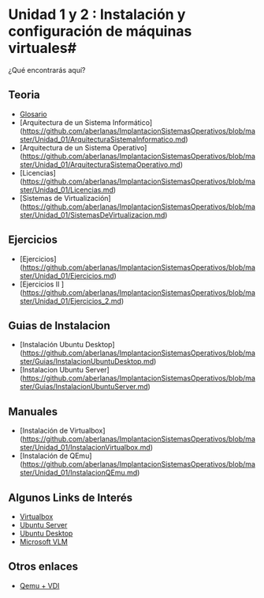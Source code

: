 # Unidad 1 y 2 : Instalación y configuración de máquinas virtuales#

¿Qué encontrarás aquí?

## Teoria

* [Glosario](https://github.com/aberlanas/ImplantacionSistemasOperativos/blob/master/Unidad_01/Glosario.md)
* [Arquitectura de un Sistema Informático] (https://github.com/aberlanas/ImplantacionSistemasOperativos/blob/master/Unidad_01/ArquitecturaSistemaInformatico.md)
* [Arquitectura de un Sistema Operativo] (https://github.com/aberlanas/ImplantacionSistemasOperativos/blob/master/Unidad_01/ArquitecturaSistemaOperativo.md)
* [Licencias] (https://github.com/aberlanas/ImplantacionSistemasOperativos/blob/master/Unidad_01/Licencias.md)
* [Sistemas de Virtualización] (https://github.com/aberlanas/ImplantacionSistemasOperativos/blob/master/Unidad_01/SistemasDeVirtualizacion.md)

## Ejercicios

* [Ejercicios] (https://github.com/aberlanas/ImplantacionSistemasOperativos/blob/master/Unidad_01/Ejercicios.md)
* [Ejercicios II ] (https://github.com/aberlanas/ImplantacionSistemasOperativos/blob/master/Unidad_01/Ejercicios_2.md)


## Guias de Instalacion

* [Instalación Ubuntu Desktop] (https://github.com/aberlanas/ImplantacionSistemasOperativos/blob/master/Guias/InstalacionUbuntuDesktop.md)
* [Instalacion Ubuntu Server] (https://github.com/aberlanas/ImplantacionSistemasOperativos/blob/master/Guias/InstalacionUbuntuServer.md)


## Manuales

* [Instalación de Virtualbox] (https://github.com/aberlanas/ImplantacionSistemasOperativos/blob/master/Unidad_01/InstalacionVirtualbox.md)
* [Instalación de QEmu] (https://github.com/aberlanas/ImplantacionSistemasOperativos/blob/master/Unidad_01/InstalacionQEmu.md)

## Algunos Links de Interés

* [Virtualbox](https://www.virtualbox.org/)
* [Ubuntu Server](http://www.ubuntu.com/server)
* [Ubuntu Desktop](http://www.ubuntu.com/desktop)
* [Microsoft VLM](http://www.microsoft.com/es-es/licensing/default.aspx#tab=1)

## Otros enlaces
* [Qemu + VDI](http://bethesignal.org/blog/2011/01/05/how-to-mount-virtualbox-vdi-image/)
